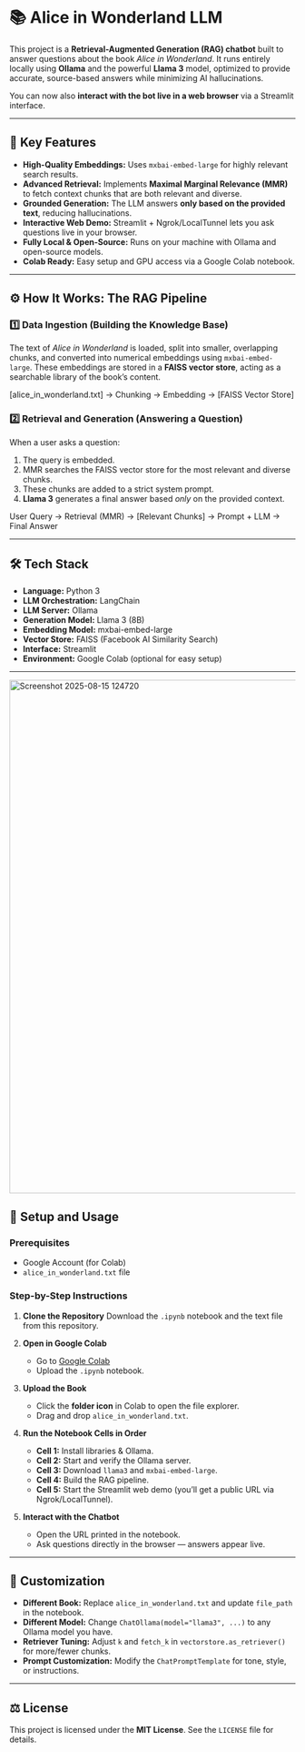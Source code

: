 # 📚 Alice in Wonderland LLM

This project is a **Retrieval-Augmented Generation (RAG) chatbot** built to answer questions about the book *Alice in Wonderland*. It runs entirely locally using **Ollama** and the powerful **Llama 3** model, optimized to provide accurate, source-based answers while minimizing AI hallucinations.  

You can now also **interact with the bot live in a web browser** via a Streamlit interface.

---

## 🚀 Key Features

- **High-Quality Embeddings:** Uses `mxbai-embed-large` for highly relevant search results.
- **Advanced Retrieval:** Implements **Maximal Marginal Relevance (MMR)** to fetch context chunks that are both relevant and diverse.
- **Grounded Generation:** The LLM answers **only based on the provided text**, reducing hallucinations.
- **Interactive Web Demo:** Streamlit + Ngrok/LocalTunnel lets you ask questions live in your browser.
- **Fully Local & Open-Source:** Runs on your machine with Ollama and open-source models.
- **Colab Ready:** Easy setup and GPU access via a Google Colab notebook.

---

## ⚙️ How It Works: The RAG Pipeline

### 1️⃣ Data Ingestion (Building the Knowledge Base)
The text of *Alice in Wonderland* is loaded, split into smaller, overlapping chunks, and converted into numerical embeddings using `mxbai-embed-large`. These embeddings are stored in a **FAISS vector store**, acting as a searchable library of the book’s content.

[alice_in_wonderland.txt] -> Chunking -> Embedding -> [FAISS Vector Store]


### 2️⃣ Retrieval and Generation (Answering a Question)
When a user asks a question:

1. The query is embedded.
2. MMR searches the FAISS vector store for the most relevant and diverse chunks.
3. These chunks are added to a strict system prompt.
4. **Llama 3** generates a final answer based *only* on the provided context.

User Query -> Retrieval (MMR) -> [Relevant Chunks] -> Prompt + LLM -> Final Answer

---

## 🛠️ Tech Stack

- **Language:** Python 3
- **LLM Orchestration:** LangChain
- **LLM Server:** Ollama
- **Generation Model:** Llama 3 (8B)
- **Embedding Model:** mxbai-embed-large
- **Vector Store:** FAISS (Facebook AI Similarity Search)
- **Interface:** Streamlit
- **Environment:** Google Colab (optional for easy setup)

---

<img width="1550" height="902" alt="Screenshot 2025-08-15 124720" src="https://github.com/user-attachments/assets/684f7223-39a8-4b74-9490-04d670416579" />

## 📖 Setup and Usage

### Prerequisites

- Google Account (for Colab)
- `alice_in_wonderland.txt` file

### Step-by-Step Instructions

1. **Clone the Repository**
   Download the `.ipynb` notebook and the text file from this repository.

2. **Open in Google Colab**
   - Go to [Google Colab](https://colab.research.google.com/)
   - Upload the `.ipynb` notebook.

3. **Upload the Book**
   - Click the **folder icon** in Colab to open the file explorer.
   - Drag and drop `alice_in_wonderland.txt`.

4. **Run the Notebook Cells in Order**
   - **Cell 1:** Install libraries & Ollama.
   - **Cell 2:** Start and verify the Ollama server.
   - **Cell 3:** Download `llama3` and `mxbai-embed-large`.
   - **Cell 4:** Build the RAG pipeline.
   - **Cell 5:** Start the Streamlit web demo (you’ll get a public URL via Ngrok/LocalTunnel).

5. **Interact with the Chatbot**
   - Open the URL printed in the notebook.
   - Ask questions directly in the browser — answers appear live.

---

## 🔧 Customization

- **Different Book:** Replace `alice_in_wonderland.txt` and update `file_path` in the notebook.
- **Different Model:** Change `ChatOllama(model="llama3", ...)` to any Ollama model you have.
- **Retriever Tuning:** Adjust `k` and `fetch_k` in `vectorstore.as_retriever()` for more/fewer chunks.
- **Prompt Customization:** Modify the `ChatPromptTemplate` for tone, style, or instructions.

---

## ⚖️ License

This project is licensed under the **MIT License**. See the `LICENSE` file for details.
